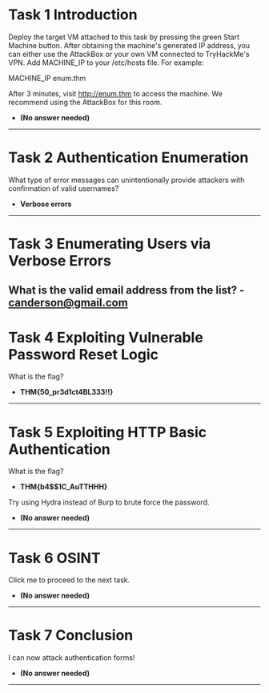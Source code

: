 # Task 1 Introduction
Deploy the target VM attached to this task by pressing the green Start Machine button. After obtaining the machine's generated IP address, you can either use the AttackBox or your own VM connected to TryHackMe's VPN.
Add MACHINE_IP to your /etc/hosts file. For example:

MACHINE_IP    enum.thm

After 3 minutes, visit http://enum.thm to access the machine. We recommend using the AttackBox for this room.

- **(No answer needed)**
------------------------------------------------------------------
# Task 2 Authentication Enumeration
What type of error messages can unintentionally provide attackers with confirmation of valid usernames?
- **Verbose errors**
------------------------------------------------------------------
# Task 3 Enumerating Users via Verbose Errors
What is the valid email address from the list?
-**canderson@gmail.com**
------------------------------------------------------------------
# Task 4 Exploiting Vulnerable Password Reset Logic
What is the flag?
- **THM{50_pr3d1ct4BL333!!}**
------------------------------------------------------------------
# Task 5 Exploiting HTTP Basic Authentication
What is the flag?
- **THM{b4$$1C_AuTTHHH}**

Try using Hydra instead of Burp to brute force the password.
- **(No answer needed)**
------------------------------------------------------------------
# Task 6 OSINT
Click me to proceed to the next task.
- **(No answer needed)**
------------------------------------------------------------------
# Task 7 Conclusion
I can now attack authentication forms!
- **(No answer needed)**
------------------------------------------------------------------
